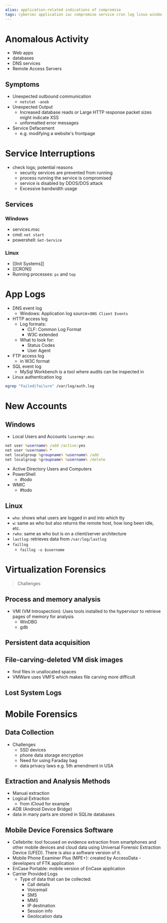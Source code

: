 ```yaml
---
alias: application-related indications of compromise
tags: cybersec application ioc compromise service cron log linux windows android last_login adb 
---
```


# Anomalous Activity 
- Web apps
- databases
- DNS services
- Remote Access Servers
## Symptoms
- Unexpected outbound communication
	- `netstat -anob`
- Unexpected Output
	- Increased database reads or Large HTTP response packet sizes might indicate XSS
	- unformatted error messages
- Service Defacement
	- e.g. modifying a website's frontpage

# Service Interruptions
- check logs; potential reasons
	- security services are prevented from running
	- process running the service is compromised
	- service is disabled by DDOS/DOS attack
	- Excessive bandwidth usage 

## Services
### Windows
- services.msc
- cmd: `net start`
- powershell: `Get-Service`
### Linux
- [[Init Systems]]
- [[CRON]]
- Running processes: `ps` and `top`

# App Logs
- DNS event log
	- Windows: Application log source=`DNS Client Events`
- HTTP access log
	- Log formats:
		- CLF: Common Log Format
		- W3C extended
	- What to look for:
		- Status Codes
		- User Agent 
- FTP access log
	- in W3C format
- SQL event log
	- MySql Workbench is a tool where audits can be inspected in 
- Linux authentication log
```sh
egrep "Failed|failure" /var/log/auth.log
```

# New Accounts
## Windows
- Local Users and Accounts `lusermgr.msc`
```cmd
net user %username% /add /active:yes
net user %username% *
net localgroup %groupname% %username% /add
net localgroup %groupname% %username% /delete
```
- Active Directory Users and Computers
- PowerShell
	- #todo
- WMIC
	- #todo
## Linux
- `who`: shows what users are logged in and into which tty
- `w`: same as who but also returns the remote host, how long been idle, etc.
- `rwho`: same as who but is on a client/server architecture
- `lastlog`:  retrieves data from `/var/log/lastlog`
- `faillog`
	- `faillog -u $username`

# Virtualization Forensics
> Challenges
## Process and memory analysis
- VMI (VM Introspection): Uses tools installed to the hypervisor to retrieve pages of memory for analysis
	- WinDBG
	- gdb

## Persistent data acquisition

## File-carving-deleted VM disk images
- find files in unallocated spaces
- VMWare uses VMFS which makes file carving more difficult

## Lost System Logs

# Mobile Forensics
## Data Collection
- Challenges
	- SSD devices
	- phone data storage encryption
	- Need for using Faraday bag
	- data privacy laws e.g. 5th amendment in USA
## Extraction and Analysis Methods
- Manual extraction
- Logical Extraction
	- from iCloud for example
- ADB (Android Device Bridge)
- data in many parts are stored in SQLite databases
## Mobile Device Forensics Software
- Cellebrite: tool focused on evidence extraction from smartphones and other mobile devices and cloud data using Universal Forensic Extraction Device (UFED). There is also a software version of it.
- Mobile Phone Examiner Plus (MPE+): created by AccessData - developers of FTK application
- EnCase Portable: mobile version of EnCase application 
- Carrier Provided Logs
	- Type of data that can be collected:
		- Call details
		- Voicemail
		- SMS
		- MMS
		- IP destination
		- Session info
		- Geolocation data

